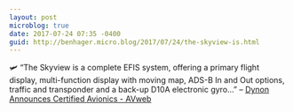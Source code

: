 ```yaml
---
layout: post
microblog: true
date: 2017-07-24 07:35 -0400
guid: http://benhager.micro.blog/2017/07/24/the-skyview-is.html
---
```

🛩 “The Skyview is a complete EFIS system, offering a primary flight display, multi-function display with moving map, ADS-B In and Out options, traffic and transponder and a back-up D10A electronic gyro…” – [Dynon Announces Certified Avionics - AVweb](https://www.avweb.com/avwebflash/news/Dynon-Announces-Certified-Avionics-229331-1.html)
